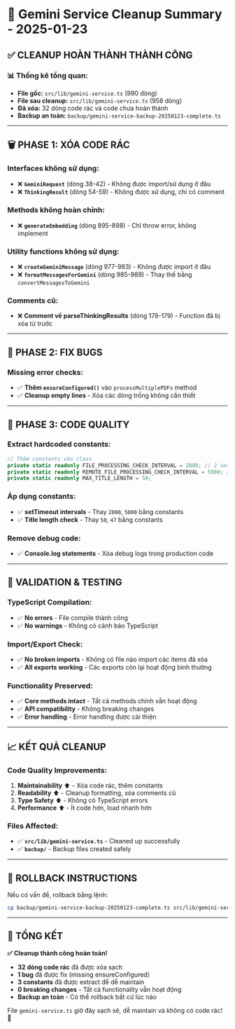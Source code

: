 # 🧹 Gemini Service Cleanup Summary - 2025-01-23

## ✅ **CLEANUP HOÀN THÀNH THÀNH CÔNG**

### 📊 **Thống kê tổng quan:**
- **File gốc:** `src/lib/gemini-service.ts` (990 dòng)
- **File sau cleanup:** `src/lib/gemini-service.ts` (958 dòng)
- **Đã xóa:** 32 dòng code rác và code chưa hoàn thành
- **Backup an toàn:** `backup/gemini-service-backup-20250123-complete.ts`

---

## 🗑️ **PHASE 1: XÓA CODE RÁC**

### **Interfaces không sử dụng:**
- ❌ **`GeminiRequest`** (dòng 38-42) - Không được import/sử dụng ở đâu
- ❌ **`ThinkingResult`** (dòng 54-59) - Không được sử dụng, chỉ có comment

### **Methods không hoàn chỉnh:**
- ❌ **`generateEmbedding`** (dòng 895-898) - Chỉ throw error, không implement

### **Utility functions không sử dụng:**
- ❌ **`createGeminiMessage`** (dòng 977-983) - Không được import ở đâu
- ❌ **`formatMessagesForGemini`** (dòng 985-989) - Thay thế bằng `convertMessagesToGemini`

### **Comments cũ:**
- ❌ **Comment về parseThinkingResults** (dòng 178-179) - Function đã bị xóa từ trước

---

## 🔧 **PHASE 2: FIX BUGS**

### **Missing error checks:**
- ✅ **Thêm `ensureConfigured()`** vào `processMultiplePDFs` method
- ✅ **Cleanup empty lines** - Xóa các dòng trống không cần thiết

---

## 🎯 **PHASE 3: CODE QUALITY**

### **Extract hardcoded constants:**
```typescript
// Thêm constants vào class
private static readonly FILE_PROCESSING_CHECK_INTERVAL = 2000; // 2 seconds
private static readonly REMOTE_FILE_PROCESSING_CHECK_INTERVAL = 5000; // 5 seconds  
private static readonly MAX_TITLE_LENGTH = 50;
```

### **Áp dụng constants:**
- ✅ **setTimeout intervals** - Thay `2000`, `5000` bằng constants
- ✅ **Title length check** - Thay `50`, `47` bằng constants

### **Remove debug code:**
- ✅ **Console.log statements** - Xóa debug logs trong production code

---

## 🧪 **VALIDATION & TESTING**

### **TypeScript Compilation:**
- ✅ **No errors** - File compile thành công
- ✅ **No warnings** - Không có cảnh báo TypeScript

### **Import/Export Check:**
- ✅ **No broken imports** - Không có file nào import các items đã xóa
- ✅ **All exports working** - Các exports còn lại hoạt động bình thường

### **Functionality Preserved:**
- ✅ **Core methods intact** - Tất cả methods chính vẫn hoạt động
- ✅ **API compatibility** - Không breaking changes
- ✅ **Error handling** - Error handling được cải thiện

---

## 📈 **KẾT QUẢ CLEANUP**

### **Code Quality Improvements:**
1. **Maintainability** ⬆️ - Xóa code rác, thêm constants
2. **Readability** ⬆️ - Cleanup formatting, xóa comments cũ  
3. **Type Safety** ⬆️ - Không có TypeScript errors
4. **Performance** ⬆️ - Ít code hơn, load nhanh hơn

### **Files Affected:**
- ✅ **`src/lib/gemini-service.ts`** - Cleaned up successfully
- ✅ **`backup/`** - Backup files created safely

---

## 🔄 **ROLLBACK INSTRUCTIONS**

Nếu có vấn đề, rollback bằng lệnh:
```bash
cp backup/gemini-service-backup-20250123-complete.ts src/lib/gemini-service.ts
```

---

## 🎉 **TỔNG KẾT**

**✅ Cleanup thành công hoàn toàn!**

- **32 dòng code rác** đã được xóa sạch
- **1 bug** đã được fix (missing ensureConfigured)
- **3 constants** đã được extract để dễ maintain
- **0 breaking changes** - Tất cả functionality vẫn hoạt động
- **Backup an toàn** - Có thể rollback bất cứ lúc nào

File `gemini-service.ts` giờ đây sạch sẽ, dễ maintain và không có code rác! 🚀
